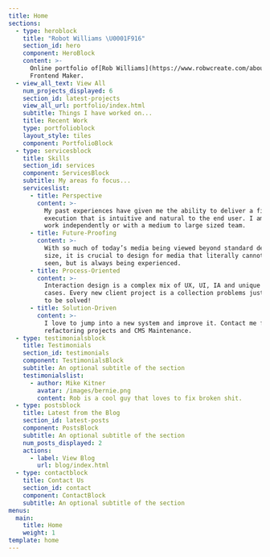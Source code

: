 ```yaml
---
title: Home
sections:
  - type: heroblock
    title: "Robot Williams \U0001F916"
    section_id: hero
    component: HeroBlock
    content: >-
      Online portfolio of[Rob Williams](https://www.robwcreate.com/about/).
      Frontend Maker.
  - view_all_text: View All
    num_projects_displayed: 6
    section_id: latest-projects
    view_all_url: portfolio/index.html
    subtitle: Things I have worked on...
    title: Recent Work
    type: portfolioblock
    layout_style: tiles
    component: PortfolioBlock
  - type: servicesblock
    title: Skills
    section_id: services
    component: ServicesBlock
    subtitle: My areas fo focus...
    serviceslist:
      - title: Perspective
        content: >-
          My past experiences have given me the ability to deliver a final
          execution that is intuitive and natural to the end user. I am able to
          work independently or with a medium to large sized team.
      - title: Future-Proofing
        content: >-
          With so much of today’s media being viewed beyond standard device
          size, it is crucial to design for media that literally cannot not be
          seen, but is always being experienced.
      - title: Process-Oriented
        content: >-
          Interaction design is a complex mix of UX, UI, IA and unique use
          cases. Every new client project is a collection problems just waiting
          to be solved!
      - title: Solution-Driven
        content: >-
          I love to jump into a new system and improve it. Contact me for
          refactoring projects and CMS Maintenance.
  - type: testimonialsblock
    title: Testimonials
    section_id: testimonials
    component: TestimonialsBlock
    subtitle: An optional subtitle of the section
    testimonialslist:
      - author: Mike Kitner
        avatar: /images/bernie.png
        content: Rob is a cool guy that loves to fix broken shit.
  - type: postsblock
    title: Latest from the Blog
    section_id: latest-posts
    component: PostsBlock
    subtitle: An optional subtitle of the section
    num_posts_displayed: 2
    actions:
      - label: View Blog
        url: blog/index.html
  - type: contactblock
    title: Contact Us
    section_id: contact
    component: ContactBlock
    subtitle: An optional subtitle of the section
menus:
  main:
    title: Home
    weight: 1
template: home
---
```


